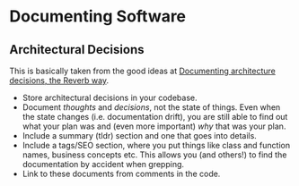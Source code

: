 # Documenting Software

## Architectural Decisions

This is basically taken from the good ideas at [Documenting architecture decisions, the Reverb way](https://product.reverb.com/documenting-architecture-decisions-the-reverb-way-a3563bb24bd0).

* Store architectural decisions in your codebase.
* Document _thoughts_ and _decisions_, not the state of things. 
  Even when the state changes (i.e. documentation drift), you are still able to find out what your plan was and (even more important) _why_ that was your plan.
* Include a summary (tldr) section and one that goes into details.
* Include a tags/SEO section, where you put things like class and function names, business concepts etc. 
  This allows you (and others!) to find the documentation by accident when grepping.
* Link to these documents from comments in the code.
